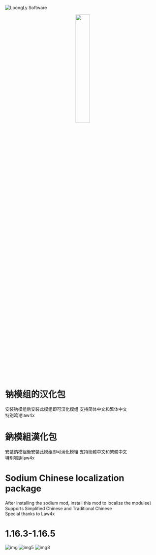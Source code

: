 ![LoongLy Software](https://gitee.com/zixuan_long/Img/raw/master/LS3_LOW_PIX.png)
<center class="half">
  <img src="https://gitee.com/zixuan_long/Img/raw/master/Support%20fabric.png" width="30%">
</center>

# 钠模组的汉化包

安装钠模组后安装此模组即可汉化模组
支持简体中文和繁体中文  
特别鸣谢law4x

# 鈉模組漢化包

安裝鈉模組後安裝此模组即可漢化模組
支持簡體中文和繁體中文  
特別鳴謝law4x

# Sodium Chinese localization package

After installing the sodium mod, install this mod to localize the modulee）  
Supports Simplified Chinese and Traditional Chinese  
Special thanks to Law4x

# 1.16.3-1.16.5
![img](https://cdn.modrinth.com/data/cached_images/80eabb485449aebb4bbca0a8d90b07f6b8f0887e.png)
![img5](https://cdn.modrinth.com/data/cached_images/f7b3cb4e9cd9df0bf4c5d597ba8e4e5d28674698.jpeg)
![img8](https://cdn.modrinth.com/data/cached_images/2ef651e75c15e6975b1e12e392154691f2296ae3.jpeg)


